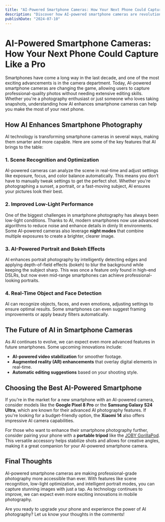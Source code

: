```yaml
---
title: "AI-Powered Smartphone Cameras: How Your Next Phone Could Capture Like a Pro"
description: "Discover how AI-powered smartphone cameras are revolutionizing mobile photography. Learn about the latest features and how they can help you take stunning photos."
publishDate: "2024-07-10"
---
```


# AI-Powered Smartphone Cameras: How Your Next Phone Could Capture Like a Pro

Smartphones have come a long way in the last decade, and one of the most exciting advancements is in the camera department. Today, AI-powered smartphone cameras are changing the game, allowing users to capture professional-quality photos without needing extensive editing skills. Whether you're a photography enthusiast or just someone who loves taking snapshots, understanding how AI enhances smartphone cameras can help you make the most of your next phone.

## How AI Enhances Smartphone Photography

AI technology is transforming smartphone cameras in several ways, making them smarter and more capable. Here are some of the key features that AI brings to the table:

### 1. **Scene Recognition and Optimization**
AI-powered cameras can analyze the scene in real-time and adjust settings like exposure, focus, and color balance automatically. This means you don’t have to manually tweak settings to get the perfect shot. Whether you're photographing a sunset, a portrait, or a fast-moving subject, AI ensures your pictures look their best.

### 2. **Improved Low-Light Performance**
One of the biggest challenges in smartphone photography has always been low-light conditions. Thanks to AI, modern smartphones now use advanced algorithms to reduce noise and enhance details in dimly lit environments. Some AI-powered cameras also leverage **night modes** that combine multiple exposures to create a brighter, clearer image.

### 3. **AI-Powered Portrait and Bokeh Effects**
AI enhances portrait photography by intelligently detecting edges and applying depth-of-field effects (bokeh) to blur the background while keeping the subject sharp. This was once a feature only found in high-end DSLRs, but now even mid-range smartphones can achieve professional-looking portraits.

### 4. **Real-Time Object and Face Detection**
AI can recognize objects, faces, and even emotions, adjusting settings to ensure optimal results. Some smartphones can even suggest framing improvements or apply beauty filters automatically.

## The Future of AI in Smartphone Cameras

As AI continues to evolve, we can expect even more advanced features in future smartphones. Some upcoming innovations include:
- **AI-powered video stabilization** for smoother footage.
- **Augmented reality (AR) enhancements** that overlay digital elements in real-time.
- **Automatic editing suggestions** based on your shooting style.

## Choosing the Best AI-Powered Smartphone

If you're in the market for a new smartphone with an AI-powered camera, consider models like the **Google Pixel 8 Pro** or the **Samsung Galaxy S24 Ultra**, which are known for their advanced AI photography features. If you're looking for a budget-friendly option, the **Xiaomi 14** also offers impressive AI camera capabilities.

For those who want to enhance their smartphone photography further, consider pairing your phone with a **portable tripod** like the [JOBY GorillaPod](https://amzn.to/your-affiliate-link). This versatile accessory helps stabilize shots and allows for creative angles, making it a great companion for your AI-powered smartphone camera.

## Final Thoughts

AI-powered smartphone cameras are making professional-grade photography more accessible than ever. With features like scene recognition, low-light optimization, and intelligent portrait modes, you can capture stunning images with just a tap. As technology continues to improve, we can expect even more exciting innovations in mobile photography.

Are you ready to upgrade your phone and experience the power of AI photography? Let us know your thoughts in the comments!